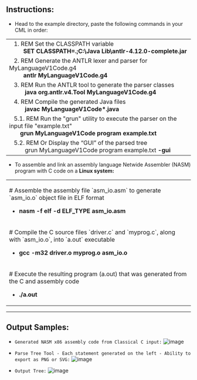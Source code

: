 ## **Instructions:**

*   Head to the example directory, paste the following commands in your CML in order:

<table><tbody><tr><td>&nbsp; &nbsp;1. REM Set the CLASSPATH variable<br>&nbsp; &nbsp; &nbsp; &nbsp; &nbsp;<strong>SET CLASSPATH=.;C:\Java Lib\antlr-4.12.0-complete.jar</strong></td></tr><tr><td>&nbsp; &nbsp;2. REM Generate the ANTLR lexer and parser for MyLanguageV1Code.g4<br>&nbsp; &nbsp; &nbsp; &nbsp;<strong> &nbsp;antlr MyLanguageV1Code.g4</strong></td></tr><tr><td>&nbsp; &nbsp;3. REM Run the ANTLR tool to generate the parser classes<br>&nbsp; &nbsp; &nbsp; &nbsp; &nbsp;<strong> java org.antlr.v4.Tool MyLanguageV1Code.g4</strong></td></tr><tr><td>&nbsp; &nbsp;4. REM Compile the generated Java files<br>&nbsp; &nbsp; &nbsp; &nbsp; &nbsp;&nbsp;<strong>javac MyLanguageV1Code*.java</strong></td></tr><tr><td>&nbsp; &nbsp;5.1. REM Run the "grun" utility to execute the parser on the input file "example.txt"<br>&nbsp; &nbsp; &nbsp;<strong> &nbsp;grun MyLanguageV1Code program example.txt</strong></td></tr><tr><td>&nbsp; &nbsp;5.2. REM Or Display the “GUI” of the parsed tree<br>&nbsp; &nbsp; &nbsp; &nbsp; &nbsp; grun MyLanguageV1Code program example.txt <strong>-gui</strong></td></tr></tbody></table>

*   To assemble and link an assembly language Netwide Assembler (NASM) program with C code on a **Linux system:**

<table><tbody><tr><td><p># Assemble the assembly file `asm_io.asm` to generate `asm_io.o` object file in ELF format&nbsp;</p><ul><li><strong>nasm -f elf -d ELF_TYPE asm_io.asm</strong></li></ul></td></tr><tr><td><p># Compile the C source files `driver.c` and `myprog.c`, along with `asm_io.o`, into `a.out` executable&nbsp;</p><ul><li><strong>gcc -m32 driver.o myprog.o asm_io.o</strong></li></ul></td></tr><tr><td><p># Execute the resulting program (a.out) that was generated from the C and assembly code&nbsp;</p><ul><li><strong>./a.out</strong></li></ul></td></tr></tbody></table>

---

## Output Samples:

*   `Generated NASM x86 assembly code from Classical C input:`
   ![image](https://github.com/Chady00/ANTLR-C-to-x86_NASM-assembly-and-Java-Parser/assets/84717550/6b09fe40-582c-4d4d-b650-4db7889fa476)

*   `Parse Tree Tool - Each statement generated on the left - Ability to export as PNG or SVG:`
    ![image](https://github.com/Chady00/ANTLR-C-to-x86_NASM-assembly-and-Java-Parser/assets/84717550/37047fa5-6c3d-4caf-8157-842adc57efe9)

*   `Output Tree:`
  ![image](https://github.com/Chady00/ANTLR-C-to-x86_NASM-assembly-and-Java-Parser/assets/84717550/52773db8-6bd7-484b-a0a8-12ea34b6e147)



